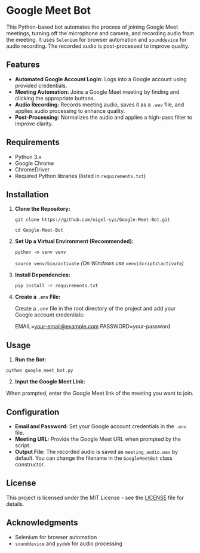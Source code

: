 # Google Meet Bot

This Python-based bot automates the process of joining Google Meet meetings, turning off the microphone and camera, and recording audio from the meeting. It uses `Selenium` for browser automation and `sounddevice` for audio recording. The recorded audio is post-processed to improve quality.

## Features

- **Automated Google Account Login:** Logs into a Google account using provided credentials.
- **Meeting Automation:** Joins a Google Meet meeting by finding and clicking the appropriate buttons.
- **Audio Recording:** Records meeting audio, saves it as a `.wav` file, and applies audio processing to enhance quality.
- **Post-Processing:** Normalizes the audio and applies a high-pass filter to improve clarity.

## Requirements

- Python 3.x
- Google Chrome
- ChromeDriver
- Required Python libraries (listed in `requirements.txt`)

## Installation

1. **Clone the Repository:**

   `git clone https://github.com/nigel-sys/Google-Meet-Bot.git`

   `cd Google-Meet-Bot`

2. **Set Up a Virtual Environment (Recommended):**

   `python -m venv venv`

   `source venv/bin/activate` _(On Windows use `venv\Scripts\activate`)_

3. **Install Dependencies:**

   `pip install -r requirements.txt`

4. **Create a `.env` File:**

   Create a `.env` file in the root directory of the project and add your Google account credentials:

   EMAIL=your-email@example.com
   PASSWORD=your-password

## Usage

1. **Run the Bot:**

`python google_meet_bot.py`

2. **Input the Google Meet Link:**

When prompted, enter the Google Meet link of the meeting you want to join.

## Configuration

- **Email and Password:** Set your Google account credentials in the `.env` file.
- **Meeting URL:** Provide the Google Meet URL when prompted by the script.
- **Output File:** The recorded audio is saved as `meeting_audio.wav` by default. You can change the filename in the `GoogleMeetBot` class constructor.

## License

This project is licensed under the MIT License - see the [LICENSE](LICENSE) file for details.

## Acknowledgments

- Selenium for browser automation
- `sounddevice` and `pydub` for audio processing
